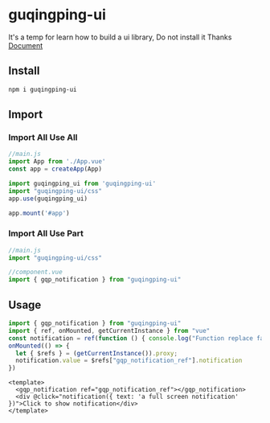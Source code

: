 # guqingping-ui
It's a temp for learn how to build a ui library, Do not install it Thanks<br>
[Document](https://guqingping.github.io/guqingping-ui/?lang=en)

## Install
```sh
npm i guqingping-ui
```

## Import
### Import All Use All
```js
//main.js
import App from './App.vue'
const app = createApp(App)

import guqingping_ui from 'guqingping-ui'
import "guqingping-ui/css"
app.use(guqingping_ui)

app.mount('#app')
```

### Import All Use Part
```js
//main.js
import "guqingping-ui/css"

//component.vue
import { gqp_notification } from "guqingping-ui"
```

## Usage
```js
import { gqp_notification } from "guqingping-ui"
import { ref, onMounted, getCurrentInstance } from "vue"
const notification = ref(function () { console.log("Function replace failed") })
onMounted(() => {
  let { $refs } = (getCurrentInstance()).proxy;
  notification.value = $refs["gqp_notification_ref"].notification
})
```
```vue
<template>
  <gqp_notification ref="gqp_notification_ref"></gqp_notification>
  <div @click="notification({ text: 'a full screen notification' })">Click to show notification</div>
</template>
```

